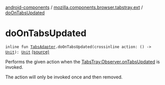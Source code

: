 [android-components](../index.md) / [mozilla.components.browser.tabstray.ext](index.md) / [doOnTabsUpdated](./do-on-tabs-updated.md)

# doOnTabsUpdated

`inline fun `[`TabsAdapter`](../mozilla.components.browser.tabstray/-tabs-adapter/index.md)`.doOnTabsUpdated(crossinline action: () -> `[`Unit`](https://kotlinlang.org/api/latest/jvm/stdlib/kotlin/-unit/index.html)`): `[`Unit`](https://kotlinlang.org/api/latest/jvm/stdlib/kotlin/-unit/index.html) [(source)](https://github.com/mozilla-mobile/android-components/blob/master/components/browser/tabstray/src/main/java/mozilla/components/browser/tabstray/ext/TabsAdapter.kt#L16)

Performs the given action when the [TabsTray.Observer.onTabsUpdated](../mozilla.components.concept.tabstray/-tabs-tray/-observer/on-tabs-updated.md) is invoked.

The action will only be invoked once and then removed.

